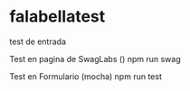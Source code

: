 # falabellatest
test de entrada

Test en pagina de SwagLabs () 
npm run swag 

Test en Formulario (mocha)
npm run test

